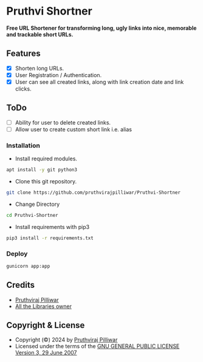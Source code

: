 # Pruthvi Shortner
**Free URL Shortener for transforming long, ugly links into nice, memorable and trackable short URLs.**

## Features
- [x] Shorten long URLs.
- [X] User Registration / Authentication.
- [x] User can see all created links, along with link creation date and link clicks.

## ToDo 
- [ ] Ability for user to delete created links.
- [ ] Allow user to create custom short link i.e. alias

### Installation
- Install required modules.
```sh
apt install -y git python3
```
- Clone this git repository.
```sh 
git clone https://github.com/pruthvirajpilliwar/Pruthvi-Shortner
```
- Change Directory
```sh 
cd Pruthvi-Shortner
```
- Install requirements with pip3
```sh 
pip3 install -r requirements.txt
```

### Deploy 
```sh 
gunicorn app:app
```

## Credits
- [Pruthviraj Pilliwar](https://github.com/pruthvirajpilliwar)
- [All the Libraries owner](https://github.com/pruthvirajpilliwar/Pruthvi-Shortner/blob/main/requirements.txt)

## Copyright & License
- Copyright (©) 2024 by [Pruthviraj Pilliwar](https://github.com/pruthvirajpilliwar)
- Licensed under the terms of the [GNU GENERAL PUBLIC LICENSE Version 3, 29 June 2007](./LICENSE)
